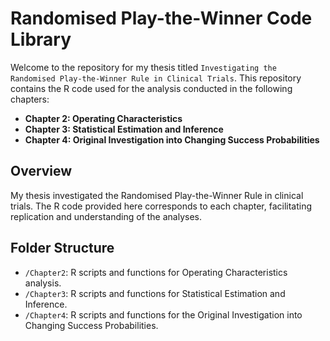 # Randomised Play-the-Winner Code Library
Welcome to the repository for my thesis titled `Investigating the Randomised Play-the-Winner Rule in Clinical Trials`. This repository contains the R code used for the analysis conducted in the following chapters:
- **Chapter 2: Operating Characteristics**
- **Chapter 3: Statistical Estimation and Inference**
- **Chapter 4: Original Investigation into Changing Success Probabilities**

## Overview
My thesis investigated the Randomised Play-the-Winner Rule in clinical trials. The R code provided here corresponds to each chapter, facilitating replication and understanding of the analyses.

## Folder Structure
- `/Chapter2`: R scripts and functions for Operating Characteristics analysis.
- `/Chapter3`: R scripts and functions for Statistical Estimation and Inference.
- `/Chapter4`: R scripts and functions for the Original Investigation into Changing Success Probabilities.

